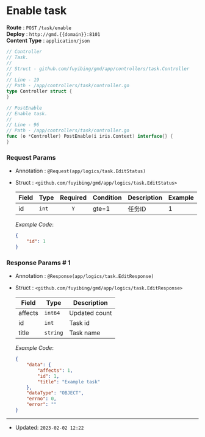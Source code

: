 # Enable task

**Route** : `POST` `/task/enable`<br />
**Deploy** : `http://gmd.{{domain}}:8101`<br />
**Content Type** : `application/json`

```go
// Controller
// Task.
//
// Struct - github.com/fuyibing/gmd/app/controllers/task.Controller
//
// Line - 19
// Path - /app/controllers/task/controller.go
type Controller struct {
}
```

```go
// PostEnable
// Enable task.
//
// Line - 96
// Path - /app/controllers/task/controller.go
func (o *Controller) PostEnable(i iris.Context) interface{} {
}
```

### Request Params

* Annotation : `@Request(app/logics/task.EditStatus)`
* Struct : `<github.com/fuyibing/gmd/app/logics/task.EditStatus>`

  | Field | Type | Required | Condition | Description | Example |
  | ---- | ---- | :----: | ---- | ---- | ---- |
  | id | `int` | `Y` | gte=1 | 任务ID | 1 |

  *Example Code*: 

  ```json
  {
      "id": 1
  }
  ```

### Response Params # 1

* Annotation : `@Response(app/logics/task.EditResponse)`
* Struct : `<github.com/fuyibing/gmd/app/logics/task.EditResponse>`

  | Field | Type | Description |
  | ---- | ---- | ---- |
  | affects | `int64` | Updated count |
  | id | `int` | Task id |
  | title | `string` | Task name |

  *Example Code*: 

  ```json
  {
      "data": {
          "affects": 1,
          "id": 1,
          "title": "Example task"
      },
      "dataType": "OBJECT",
      "errno": 0,
      "error": ""
  }
  ```

----

* Updated: `2023-02-02 12:22`